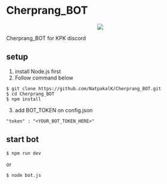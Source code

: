 # Cherprang_BOT
<p align=center>
<a target="_blank" href="http://nodejs.org/download/" title="Node version"><img src="https://img.shields.io/badge/node.js-%3E=_6.0-green.svg"></a>
</p>

Cherprang_BOT for KPK discord

## setup
1. install Node.js first
2. Follow command below
```
$ git clone https://github.com/NatpakalK/Cherprang_BOT.git
$ cd Cherprang_BOT
$ npm install
```
3. add BOT_TOKEN on config.json
```
"token" : "<YOUR_BOT_TOKEN_HERE>"
```

## start bot
```
$ npm run dev
```
or
```
$ node bot.js
```
